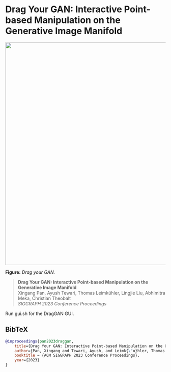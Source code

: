 # Drag Your GAN: Interactive Point-based Manipulation on the Generative Image Manifold

<p align="center">
    <img src="DragGAN.gif", width="700">
</p>

**Figure:** *Drag your GAN.*

> **Drag Your GAN: Interactive Point-based Manipulation on the Generative Image Manifold** <br>
> Xingang Pan, Ayush Tewari, Thomas Leimkühler, Lingjie Liu, Abhimitra Meka, Christian Theobalt<br>
> *SIGGRAPH 2023 Conference Proceedings*

Run gui.sh for the DragGAN GUI.

## BibTeX

```bibtex
@inproceedings{pan2023draggan,
    title={Drag Your GAN: Interactive Point-based Manipulation on the Generative Image Manifold}, 
    author={Pan, Xingang and Tewari, Ayush, and Leimk{\"u}hler, Thomas and Liu, Lingjie and Meka, Abhimitra and Theobalt, Christian},
    booktitle = {ACM SIGGRAPH 2023 Conference Proceedings},
    year={2023}
}
```
